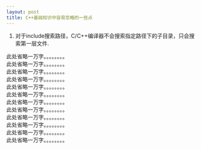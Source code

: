 ```yaml
---
layout: post
title: C++基础知识中容易忽略的一些点 
---
```


1. 对于include搜索路径，C/C++编译器不会搜索指定路径下的子目录，只会搜索第一层文件.


此处省略一万字。。。。。。。。<br/>
此处省略一万字。。。。。。。。<br/>
此处省略一万字。。。。。。。。<br/>
此处省略一万字。。。。。。。。<br/>
此处省略一万字。。。。。。。。<br/>
此处省略一万字。。。。。。。。<br/>
此处省略一万字。。。。。。。。<br/>
此处省略一万字。。。。。。。。<br/>
此处省略一万字。。。。。。。。<br/>
此处省略一万字。。。。。。。。<br/>
此处省略一万字。。。。。。。。<br/>
此处省略一万字。。。。。。。。<br/>
